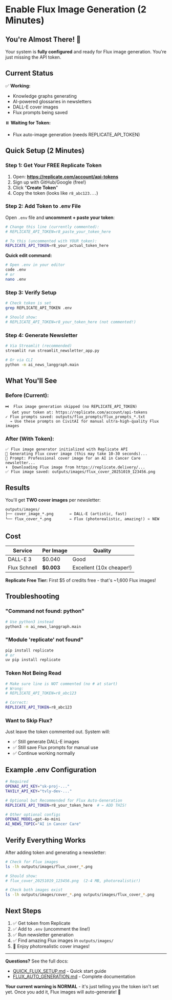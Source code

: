 # Enable Flux Image Generation (2 Minutes)

## You're Almost There! 🎉

Your system is **fully configured** and ready for Flux image generation. You're just missing the API token.

## Current Status

✅ **Working:**
- Knowledge graphs generating
- AI-powered glossaries in newsletters
- DALL-E cover images
- Flux prompts being saved

⏸️ **Waiting for Token:**
- Flux auto-image generation (needs REPLICATE_API_TOKEN)

## Quick Setup (2 Minutes)

### Step 1: Get Your FREE Replicate Token

1. Open: **https://replicate.com/account/api-tokens**
2. Sign up with GitHub/Google (free!)
3. Click "**Create Token**"
4. Copy the token (looks like `r8_abc123...`)

### Step 2: Add Token to .env File

Open `.env` file and **uncomment + paste your token**:

```bash
# Change this line (currently commented):
# REPLICATE_API_TOKEN=r8_paste_your_token_here

# To this (uncommented with YOUR token):
REPLICATE_API_TOKEN=r8_your_actual_token_here
```

**Quick edit command:**
```bash
# Open .env in your editor
code .env
# or
nano .env
```

### Step 3: Verify Setup

```bash
# Check token is set
grep REPLICATE_API_TOKEN .env

# Should show:
# REPLICATE_API_TOKEN=r8_your_token_here (not commented!)
```

### Step 4: Generate Newsletter

```bash
# Via Streamlit (recommended)
streamlit run streamlit_newsletter_app.py

# Or via CLI
python -m ai_news_langgraph.main
```

## What You'll See

### Before (Current):
```
⏭️  Flux image generation skipped (no REPLICATE_API_TOKEN)
   Get your token at: https://replicate.com/account/api-tokens
✓ Flux prompts saved: outputs/flux_prompts/flux_prompts_*.txt
  → Use these prompts on CivitAI for manual ultra-high-quality Flux images
```

### After (With Token):
```
✅ Flux image generator initialized with Replicate API
🎨 Generating Flux cover image (this may take 10-30 seconds)...
📝 Prompt: Professional cover image for an AI in Cancer Care newsletter...
⬇️  Downloading Flux image from https://replicate.delivery/...
✅ Flux image saved: outputs/images/flux_cover_20251019_123456.png
```

## Results

You'll get **TWO cover images** per newsletter:

```
outputs/images/
├── cover_image_*.png       ← DALL-E (artistic, fast)
└── flux_cover_*.png        ← Flux (photorealistic, amazing!) ⭐ NEW
```

## Cost

| Service | Per Image | Quality |
|---------|-----------|---------|
| DALL-E 3 | $0.040 | Good |
| Flux Schnell | **$0.003** | Excellent (10x cheaper!) |

**Replicate Free Tier:** First $5 of credits free - that's ~1,600 Flux images!

## Troubleshooting

### "Command not found: python"
```bash
# Use python3 instead
python3 -m ai_news_langgraph.main
```

### "Module 'replicate' not found"
```bash
pip install replicate
# or
uv pip install replicate
```

### Token Not Being Read
```bash
# Make sure line is NOT commented (no # at start)
# Wrong:
# REPLICATE_API_TOKEN=r8_abc123

# Correct:
REPLICATE_API_TOKEN=r8_abc123
```

### Want to Skip Flux?
Just leave the token commented out. System will:
- ✅ Still generate DALL-E images
- ✅ Still save Flux prompts for manual use
- ✅ Continue working normally

## Example .env Configuration

```bash
# Required
OPENAI_API_KEY="sk-proj-..."
TAVILY_API_KEY="tvly-dev-..."

# Optional but Recommended for Flux Auto-Generation
REPLICATE_API_TOKEN=r8_your_token_here  # ← ADD THIS!

# Other optional configs
OPENAI_MODEL=gpt-4o-mini
AI_NEWS_TOPIC="AI in Cancer Care"
```

## Verify Everything Works

After adding token and generating a newsletter:

```bash
# Check for Flux images
ls -lh outputs/images/flux_cover_*.png

# Should show:
# flux_cover_20251019_123456.png  (2-4 MB, photorealistic!)

# Check both images exist
ls -lh outputs/images/cover_*.png outputs/images/flux_cover_*.png
```

## Next Steps

1. ✅ Get token from Replicate
2. ✅ Add to `.env` (uncomment the line!)
3. ✅ Run newsletter generation
4. ✅ Find amazing Flux images in `outputs/images/`
5. 🎉 Enjoy photorealistic cover images!

---

**Questions?** See the full docs:
- [QUICK_FLUX_SETUP.md](QUICK_FLUX_SETUP.md) - Quick start guide
- [FLUX_AUTO_GENERATION.md](FLUX_AUTO_GENERATION.md) - Complete documentation

**Your current warning is NORMAL** - it's just telling you the token isn't set yet. Once you add it, Flux images will auto-generate! 🚀
